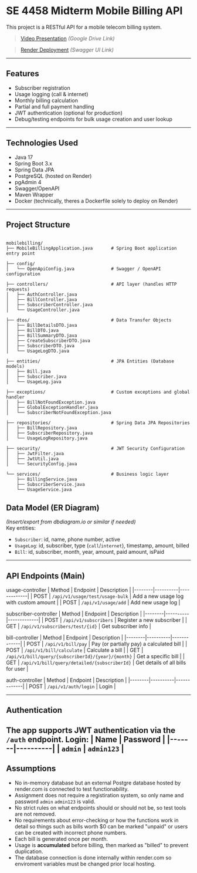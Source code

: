 # SE 4458 Midterm Mobile Billing API

This project is a RESTful API for a mobile telecom billing system.

> [Video Presentation](https://drive.google.com/drive/folders/1_prYEIK7YUYO76JCcXEu7uxvQrSqoTcB?usp=sharing) *(Google Drive Link)*

> [Render Deployment](https://se4458-mobilebilling.onrender.com/swagger-ui/index.html) *(Swagger UI Link)*


---

## Features

- Subscriber registration 
- Usage logging (call & internet)
- Monthly billing calculation
- Partial and full payment handling
- JWT authentication (optional for production)
- Debug/testing endpoints for bulk usage creation and user lookup

---

## Technologies Used

- Java 17
- Spring Boot 3.x
- Spring Data JPA
- PostgreSQL (hosted on Render)
- pgAdmin 4
- Swagger/OpenAPI
- Maven Wrapper
- Docker (technically, theres a Dockerfile solely to deploy on Render)

---
## Project Structure
```

mobilebilling/
├── MobileBillingApplication.java       # Spring Boot application entry point

├── config/
│   └── OpenApiConfig.java              # Swagger / OpenAPI configuration

├── controllers/                        # API layer (handles HTTP requests)
│   ├── AuthController.java
│   ├── BillController.java
│   ├── SubscriberController.java
│   └── UsageController.java

├── dtos/                               # Data Transfer Objects
│   ├── BillDetailsDTO.java
│   ├── BillDTO.java
│   ├── BillSummaryDTO.java
│   ├── CreateSubscriberDTO.java
│   ├── SubscriberDTO.java
│   └── UsageLogDTO.java

├── entities/                           # JPA Entities (Database models)
│   ├── Bill.java
│   ├── Subscriber.java
│   └── UsageLog.java

├── exceptions/                         # Custom exceptions and global handler
│   ├── BillNotFoundException.java
│   ├── GlobalExceptionHandler.java
│   └── SubscriberNotFoundException.java

├── repositories/                       # Spring Data JPA Repositories
│   ├── BillRepository.java
│   ├── SubscriberRepository.java
│   └── UsageLogRepository.java

├── security/                           # JWT Security Configuration
│   ├── JwtFilter.java
│   ├── JwtUtil.java
│   └── SecurityConfig.java

└── services/                           # Business logic layer
    ├── BillingService.java
    ├── SubscriberService.java
    └── UsageService.java
```

## Data Model (ER Diagram)

*(Insert/export from dbdiagram.io or similar if needed)*  
Key entities:

- `Subscriber`: id, name, phone number, active
- `UsageLog`: id, subscriber, type (`call`/`internet`), timestamp, amount, billed
- `Bill`: id, subscriber, month, year, amount, paid amount, isPaid

---

## API Endpoints (Main)

usage-controller
| Method | Endpoint | Description |
|--------|----------|-------------|
| POST   | `/api/v1/usage/test/usage-bulk` | Add a new usage log with custom amount |
| POST   | `/api/v1/usage/add`         | Add new usage log |

subscriber-controller
| Method | Endpoint | Description |
|--------|----------|-------------|
| POST   | `/api/v1/subscribers`       | Register a new subscriber |
| GET    | `/api/v1/subscribers/test/{id}`  | Get subscriber info |

bill-controller
| Method | Endpoint | Description |
|--------|----------|-------------|
| POST   | `/api/v1/bill/pay`          | Pay (or partially pay) a calculated bill |
| POST   | `/api/v1/bill/calculate`    | Calculate a bill |
| GET    | `/api/v1/bill/query/{subscriberId}/{year}/{month}` | Get a specific bill |
| GET    | `/api/v1/bill/query/detailed/{subscriberId}` | Get details of all bills for user |

auth-controller
| Method | Endpoint | Description |
|--------|----------|-------------|
| POST   | `/api/v1/auth/login`    | Login |

---

## Authentication

The app supports JWT authentication via the `/auth` endpoint.
Login:
| Name  | Password |
|-------|----------|
| `admin` | `admin123` |
---

## Assumptions

- No in-memory database but an external Postgre database hosted by render.com is connected to test functionability.
- Assignment does not require a registiration system, so only name and password `admin` `admin123` is valid.
- No strict rules on what endpoints should or should not be, so test tools are not removed.
- No requirements about error-checking or how the functions work in detail so things such as bills worth $0 can be marked "unpaid" or users can be created with incorrect phone numbers.
- Each bill is generated once per month.
- Usage is **accumulated** before billing, then marked as "billed" to prevent duplication.
- The database connection is done internally within render.com so enviroment variables must be changed prior local hosting.
